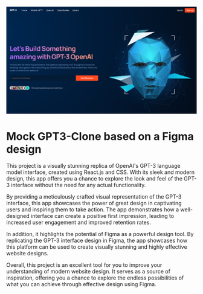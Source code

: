 ![gpt3-clone](./src/assets/1.png)


# Mock GPT3-Clone based on a Figma design

This project is a visually stunning replica of OpenAI's GPT-3 language model interface, created using React.js and CSS. With its sleek and modern design, this app offers you a chance to explore the look and feel of the GPT-3 interface without the need for any actual functionality.

By providing a meticulously crafted visual representation of the GPT-3 interface, this app showcases the power of great design in captivating users and inspiring them to take action. The app demonstrates how a well-designed interface can create a positive first impression, leading to increased user engagement and improved retention rates.

In addition, it highlights the potential of Figma as a powerful design tool. By replicating the GPT-3 interface design in Figma, the app showcases how this platform can be used to create visually stunning and highly effective website designs.

Overall, this project is an excellent tool for you to improve your understanding of modern website design. It serves as a source of inspiration, offering you a chance to explore the endless possibilities of what you can achieve through effective design using Figma.
